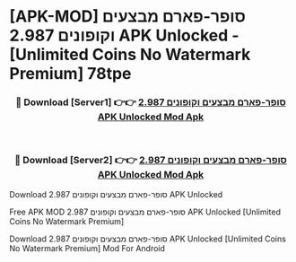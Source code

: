 # [APK-MOD] סופר-פארם  מבצעים וקופונים 2.987 APK Unlocked - [Unlimited Coins No Watermark Premium] 78tpe



<div align="center">
<h3>🔴 Download [Server1] 👉👉 <a href="https://momento.my/?title=סופר-פארם__מבצעים_וקופונים_2.987_APK_Unlocked">סופר-פארם  מבצעים וקופונים 2.987 APK Unlocked Mod Apk</a></h3><br>

<h3>🔴 Download [Server2] 👉👉 <a href="https://momento.my/?title=סופר-פארם__מבצעים_וקופונים_2.987_APK_Unlocked">סופר-פארם  מבצעים וקופונים 2.987 APK Unlocked Mod Apk</a></h3>
</div>



Download סופר-פארם  מבצעים וקופונים 2.987 APK Unlocked 

Free APK MOD סופר-פארם  מבצעים וקופונים 2.987 APK Unlocked [Unlimited Coins No Watermark Premium]

Download סופר-פארם  מבצעים וקופונים 2.987 APK Unlocked [Unlimited Coins No Watermark Premium] Mod For Android
